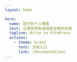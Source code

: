```yaml
---
layout: home

hero:
  name: 团子的个人博客
  text: 记录各种有用或者没用的东西
  tagline: Write in VitePress
  actions:
    - theme: brand
      text: 文档入口
      link: /documentation/
---
```

